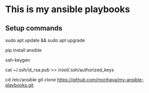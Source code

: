 # This is my ansible playbooks

## Setup commands
sudo apt update && sudo apt upgrade

pip install ansible

ssh-keygen

cat ~/.ssh/id_rsa.pub >> /root/.ssh/authorized_keys

cd /etc/ansible
 git clone https://github.com/morihaya/my-ansible-playbooks.git

 